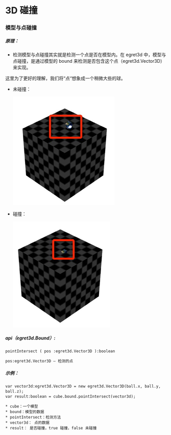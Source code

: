 # 3D 碰撞

### 模型与点碰撞


##### 原理：

* 检测模型与点碰撞其实就是检测一个点是否在模型内。在 egret3d 中，模型与点碰撞，是通过模型的 bound 来检测是否包含这个点（egret3d.Vector3D）来实现。

 这里为了更好的理解，我们将“点“想象成一个稍微大些的球。

* 未碰撞：

	![image](575cd7a180397.png)

* 碰撞：

	![image](575cd7a1ab7fb.png)


##### api（egret3d.Bound）:

~~~
pointIntersect ( pos :egret3d.Vector3D ):boolean
~~~

~~~
pos:egret3d.Vector3D — 检测的点
~~~

##### 示例：

```
var vector3d:egret3d.Vector3D = new egret3d.Vector3D(ball.x, ball.y, ball.z);
var result:boolean = cube.bound.pointIntersect(vector3d);

```

```
* cube：一个模型
* bound：模型的数据
* pointIntersect：检测方法
* vector3d： 点的数据
* result： 是否碰撞，true 碰撞，false 未碰撞

```

